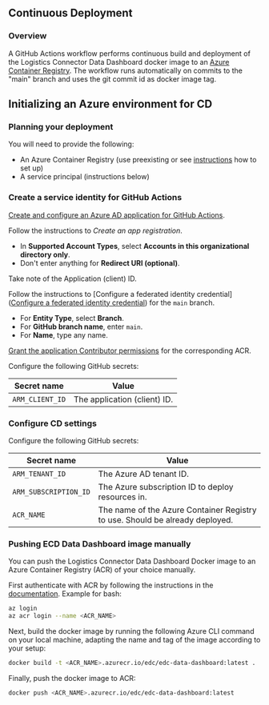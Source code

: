 ## Continuous Deployment

### Overview

A GitHub Actions workflow performs continuous build and deployment of the Logistics Connector Data Dashboard docker image to an [Azure Container Registry](https://docs.microsoft.com/azure/container-registry/container-registry-intro). The workflow runs automatically on commits to the "main" branch and uses the git commit id as docker image tag.

## Initializing an Azure environment for CD

### Planning your deployment

You will need to provide the following:

- An Azure Container Registry (use preexisting or see [instructions](https://docs.microsoft.com/azure/container-registry/container-registry-get-started-azure-cli) how to set up)
- A service principal (instructions below)

### Create a service identity for GitHub Actions

[Create and configure an Azure AD application for GitHub Actions](https://docs.microsoft.com/azure/active-directory/develop/workload-identity-federation-create-trust-github).

Follow the instructions to _Create an app registration_.

- In **Supported Account Types**, select **Accounts in this organizational directory only**.
- Don't enter anything for **Redirect URI (optional)**.

Take note of the Application (client) ID.

Follow the instructions to [Configure a federated identity credential]([Configure a federated identity credential](https://docs.microsoft.com/azure/active-directory/develop/workload-identity-federation-create-trust-github?tabs=azure-portal#configure-a-federated-identity-credential)) for the `main` branch.

- For **Entity Type**, select **Branch**.
- For **GitHub branch name**, enter `main`.
- For **Name**, type any name.

[Grant the application Contributor permissions](https://docs.microsoft.com/azure/role-based-access-control/role-assignments-portal) for the corresponding ACR.

Configure the following GitHub secrets:

| Secret name     | Value                        |
| --------------- | ---------------------------- |
| `ARM_CLIENT_ID` | The application (client) ID. |

### Configure CD settings

Configure the following GitHub secrets:

| Secret name           | Value                                                                        |
| --------------------- | ---------------------------------------------------------------------------- |
| `ARM_TENANT_ID`       | The Azure AD tenant ID.                                                      |
| `ARM_SUBSCRIPTION_ID` | The Azure subscription ID to deploy resources in.                            |
| `ACR_NAME`            | The name of the Azure Container Registry to use. Should be already deployed. |

### Pushing ECD Data Dashboard image manually

You can push the Logistics Connector Data Dashboard Docker image to an Azure Container Registry (ACR) of your choice manually.

First authenticate with ACR by following the instructions in the [documentation](https://docs.microsoft.com/azure/container-registry/container-registry-authentication). Example for bash:

```bash
az login
az acr login --name <ACR_NAME>
```

Next, build the docker image by running the following Azure CLI command on your local machine, adapting the name and tag of the image according to your setup:

```bash
docker build -t <ACR_NAME>.azurecr.io/edc/edc-data-dashboard:latest .
```

Finally, push the docker image to ACR:

```bash
docker push <ACR_NAME>.azurecr.io/edc/edc-data-dashboard:latest
```

